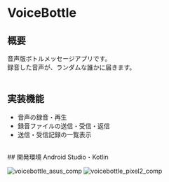 # VoiceBottle

## 概要
音声版ボトルメッセージアプリです。<br>
録音した音声が、ランダムな誰かに届きます。<br>
<br>
## 実装機能
- 音声の録音・再生
- 録音ファイルの送信・受信・返信
- 送信・受信記録の一覧表示
<br>
## 開発環境
Android Studio・Kotlin

![voicebottle_asus_comp](https://user-images.githubusercontent.com/51155766/118804708-00c49380-b8e0-11eb-9e86-55285245116b.gif)
![voicebottle_pixel2_comp](https://user-images.githubusercontent.com/51155766/118804719-0326ed80-b8e0-11eb-8aae-58580f636d9f.gif)
